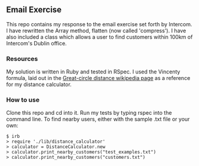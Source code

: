 ## Email Exercise
This repo contains my response to the email exercise set forth by Intercom. I have rewritten the Array method, flatten (now called 'compress'). I have also included a class which allows a user to find customers within 100km of Intercom's Dublin office.

### Resources
My solution is written in Ruby and tested in RSpec.
I used the Vincenty formula, laid out in the [Great-circle distance wikipedia page](https://en.wikipedia.org/wiki/Great-circle_distance) as a reference for my distance calculator.

### How to use
Clone this repo and cd into it. Run my tests by typing rspec into the command line.
To find nearby users, either with the sample .txt file or your own:

```
$ irb
> require './lib/distance_calculator'
> calculator = DistanceCalculator.new
> calculator.print_nearby_customers("test_examples.txt")
> calculator.print_nearby_customers("customers.txt")
```
